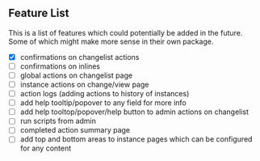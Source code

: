 ## Feature List

This is a list of features which could potentially be added in the future. Some of which might make more sense in their own package.

- [x] confirmations on changelist actions
- [ ] confirmations on inlines
- [ ] global actions on changelist page
- [ ] instance actions on change/view page
- [ ] action logs (adding actions to history of instances)
- [ ] add help tooltip/popover to any field for more info
- [ ] add help tooltop/popover/help button to admin actions on changelist
- [ ] run scripts from admin
- [ ] completed action summary page
- [ ] add top and bottom areas to instance pages which can be configured for any content
